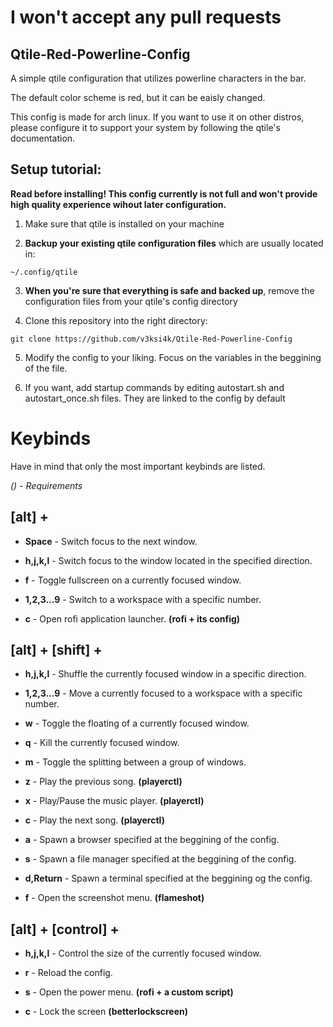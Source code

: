 # I won't accept any pull requests

## Qtile-Red-Powerline-Config

A simple qtile configuration that utilizes powerline characters in the bar.

The default color scheme is red, but it can be eaisly changed.

This config is made for arch linux. If you want to use it on other distros, please configure it to support your system by following the qtile's documentation.

## Setup tutorial:

**Read before installing! This config currently is not full and won't provide high quality experience wihout later configuration.**

1) Make sure that qtile is installed on your machine

2) **Backup your existing qtile configuration files** which are usually located in:

  `~/.config/qtile`

3) **When you're sure that everything is safe and backed up**, remove the configuration files from your qtile's config directory

4) Clone this repository into the right directory:

`git clone https://github.com/v3ksi4k/Qtile-Red-Powerline-Config` 

5) Modify the config to your liking. Focus on the variables in the beggining of the file.

6) If you want, add startup commands by editing autostart.sh and autostart_once.sh files. They are linked to the config by default

# Keybinds

Have in mind that only the most important keybinds are listed. 

*() - Requirements*

## [alt] + 
- **Space** - Switch focus to the next window.
- **h,j,k,l** - Switch focus to the window located in the specified direction.
- **f** - Toggle fullscreen on a currently focused window.
- **1,2,3...9** - Switch to a workspace with a specific number.

- **c** - Open rofi application launcher. **(rofi + its config)**

## [alt] + [shift] +
- **h,j,k,l** - Shuffle the currently focused window in a specific direction.
- **1,2,3...9** - Move a currently focused to a workspace with a specific number.
- **w** - Toggle the floating of a currently focused window.
- **q** - Kill the currently focused window.
- **m** - Toggle the splitting between a group of windows.

- **z** - Play the previous song. **(playerctl)**
- **x** - Play/Pause the music player. **(playerctl)**
- **c** - Play the next song. **(playerctl)**

- **a** - Spawn a browser specified at the beggining of the config.
- **s** - Spawn a file manager specified at the beggining of the config.
- **d,Return** - Spawn a terminal specified at the beggining og the config.

- **f** - Open the screenshot menu. **(flameshot)**

## [alt] + [control] +
- **h,j,k,l** - Control the size of the currently focused window.
- **r** - Reload the config.

- **s** - Open the power menu. **(rofi + a custom script)**

- **c** - Lock the screen  **(betterlockscreen)**
